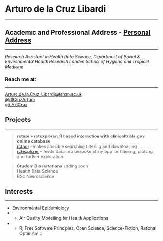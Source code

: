 # Arturo de la Cruz Libardi

---

## Academic and Professional Address - [Personal Address](https://ihavetodothisifnot.wordpress.com/)

---

*Research Assistant in Health Data Science,*
*Department of Social & Environmental Health Research* 
_London School of Hygiene and Tropical Medicine_

### Reach me at:   

---

<Arturo.de.la.Cruz_Libardi@lshtm.ac.uk>  
[@dlCruzArturo](https://twitter.com/dlCruzArturo)   
[git AdlCruz](https://github.com/AdlCruz) 

## Projects 

---

> **rctapi + rctexplorer: R based interaction with clinicaltrials.gov online database**  
> [rctapi](https://github.com/AdlCruz/rctapi) - makes possible searching filtering and downloading   
> [rctexplorer](https://github.com/AdlCruz/rctexplorer) - feeds data into bespoke shiny app for filtering, plotting and further exploration   

> **Student Dissertations** adding soon  
> Health Data Science   
> BSc Neuroscience  

## Interests 

---

- Environmental Epidemiology 
- - Air Quality Modelling for Health Applications 
- - R, Free Software Principles, Open Science, Science-Fiction, Rational Optimism...
